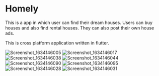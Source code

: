 # Homely

This is a app in which user can find their dream houses. Users can buy houses and also find rental houses. They can also post their own house ads.

This is cross platform application written in flutter. 

  ![Screenshot_1634146005](https://user-images.githubusercontent.com/84003394/137183360-59d7d8cb-9f94-4589-a1a3-9685cabf4736.png)
  ![Screenshot_1634146017](https://user-images.githubusercontent.com/84003394/137183398-51b4fc6b-5f30-4322-b7f9-1fd76c6169a6.png)
  ![Screenshot_1634146038](https://user-images.githubusercontent.com/84003394/137183414-2d601467-bc73-46ec-bd9a-1eacbf30c0ad.png)
  ![Screenshot_1634146044](https://user-images.githubusercontent.com/84003394/137183417-32dbd5b3-a42f-41e8-854f-7fdb44599c6f.png)
  ![Screenshot_1634146090](https://user-images.githubusercontent.com/84003394/137183422-26b85553-f42f-460d-8301-841f7016ec97.png)
  ![Screenshot_1634146095](https://user-images.githubusercontent.com/84003394/137183389-97ce1600-ae0a-4966-9259-184ec6375095.png)
  ![Screenshot_1634146028](https://user-images.githubusercontent.com/84003394/137183407-ef7c15e7-392f-4c40-b36c-0580dc9f8083.png)
  ![Screenshot_1634146031](https://user-images.githubusercontent.com/84003394/137183411-9912a094-05ae-4900-b742-982ee70f9575.png)

